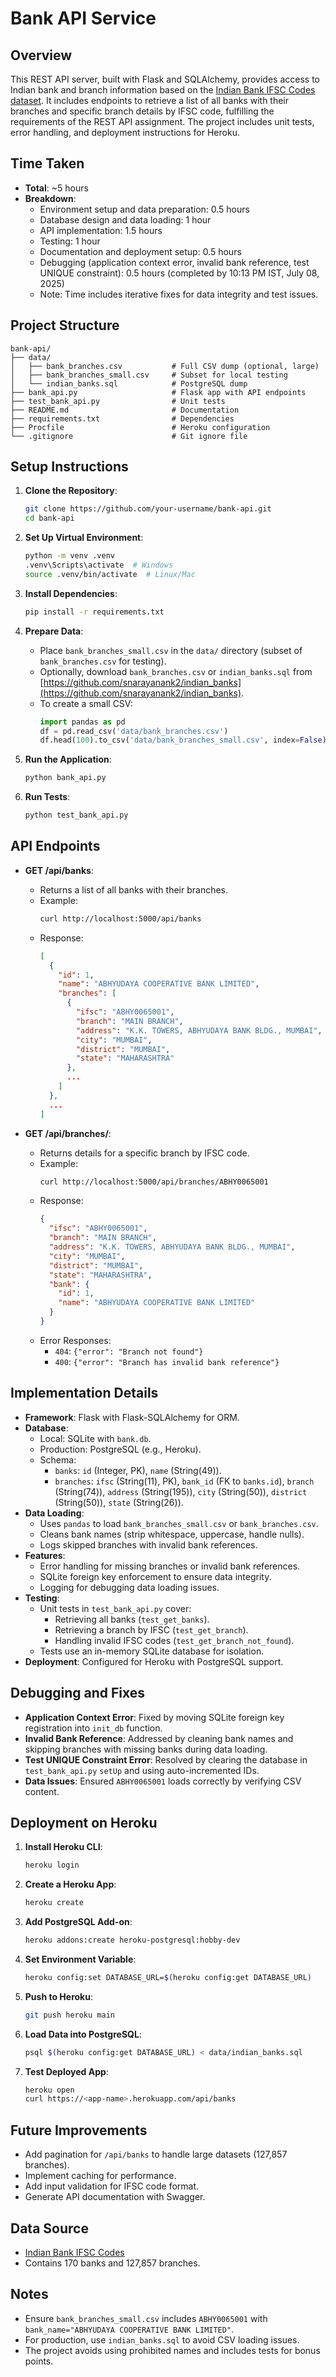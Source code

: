 # Bank API Service

## Overview
This REST API server, built with Flask and SQLAlchemy, provides access to Indian bank and branch information based on the [Indian Bank IFSC Codes dataset](https://github.com/snarayanank2/indian_banks). It includes endpoints to retrieve a list of all banks with their branches and specific branch details by IFSC code, fulfilling the requirements of the REST API assignment. The project includes unit tests, error handling, and deployment instructions for Heroku.

## Time Taken
- **Total**: ~5 hours
- **Breakdown**:
  - Environment setup and data preparation: 0.5 hours
  - Database design and data loading: 1 hour
  - API implementation: 1.5 hours
  - Testing: 1 hour
  - Documentation and deployment setup: 0.5 hours
  - Debugging (application context error, invalid bank reference, test UNIQUE constraint): 0.5 hours (completed by 10:13 PM IST, July 08, 2025)
  - Note: Time includes iterative fixes for data integrity and test issues.

## Project Structure
```
bank-api/
├── data/
│   ├── bank_branches.csv           # Full CSV dump (optional, large)
│   ├── bank_branches_small.csv     # Subset for local testing
│   └── indian_banks.sql            # PostgreSQL dump
├── bank_api.py                     # Flask app with API endpoints
├── test_bank_api.py                # Unit tests
├── README.md                       # Documentation
├── requirements.txt                # Dependencies
├── Procfile                        # Heroku configuration
└── .gitignore                      # Git ignore file
```

## Setup Instructions
1. **Clone the Repository**:
   ```bash
   git clone https://github.com/your-username/bank-api.git
   cd bank-api
   ```

2. **Set Up Virtual Environment**:
   ```bash
   python -m venv .venv
   .venv\Scripts\activate  # Windows
   source .venv/bin/activate  # Linux/Mac
   ```

3. **Install Dependencies**:
   ```bash
   pip install -r requirements.txt
   ```

4. **Prepare Data**:
   - Place `bank_branches_small.csv` in the `data/` directory (subset of `bank_branches.csv` for testing).
   - Optionally, download `bank_branches.csv` or `indian_banks.sql` from [https://github.com/snarayanank2/indian_banks](https://github.com/snarayanank2/indian_banks).
   - To create a small CSV:
     ```python
     import pandas as pd
     df = pd.read_csv('data/bank_branches.csv')
     df.head(100).to_csv('data/bank_branches_small.csv', index=False)
     ```

5. **Run the Application**:
   ```bash
   python bank_api.py
   ```

6. **Run Tests**:
   ```bash
   python test_bank_api.py
   ```

## API Endpoints
- **GET /api/banks**:
  - Returns a list of all banks with their branches.
  - Example:
    ```bash
    curl http://localhost:5000/api/banks
    ```
  - Response:
    ```json
    [
      {
        "id": 1,
        "name": "ABHYUDAYA COOPERATIVE BANK LIMITED",
        "branches": [
          {
            "ifsc": "ABHY0065001",
            "branch": "MAIN BRANCH",
            "address": "K.K. TOWERS, ABHYUDAYA BANK BLDG., MUMBAI",
            "city": "MUMBAI",
            "district": "MUMBAI",
            "state": "MAHARASHTRA"
          },
          ...
        ]
      },
      ...
    ]
    ```

- **GET /api/branches/<ifsc>**:
  - Returns details for a specific branch by IFSC code.
  - Example:
    ```bash
    curl http://localhost:5000/api/branches/ABHY0065001
    ```
  - Response:
    ```json
    {
      "ifsc": "ABHY0065001",
      "branch": "MAIN BRANCH",
      "address": "K.K. TOWERS, ABHYUDAYA BANK BLDG., MUMBAI",
      "city": "MUMBAI",
      "district": "MUMBAI",
      "state": "MAHARASHTRA",
      "bank": {
        "id": 1,
        "name": "ABHYUDAYA COOPERATIVE BANK LIMITED"
      }
    }
    ```
  - Error Responses:
    - `404`: `{"error": "Branch not found"}`
    - `400`: `{"error": "Branch has invalid bank reference"}`

## Implementation Details
- **Framework**: Flask with Flask-SQLAlchemy for ORM.
- **Database**:
  - Local: SQLite with `bank.db`.
  - Production: PostgreSQL (e.g., Heroku).
  - Schema:
    - `banks`: `id` (Integer, PK), `name` (String(49)).
    - `branches`: `ifsc` (String(11), PK), `bank_id` (FK to `banks.id`), `branch` (String(74)), `address` (String(195)), `city` (String(50)), `district` (String(50)), `state` (String(26)).
- **Data Loading**:
  - Uses `pandas` to load `bank_branches_small.csv` or `bank_branches.csv`.
  - Cleans bank names (strip whitespace, uppercase, handle nulls).
  - Logs skipped branches with invalid bank references.
- **Features**:
  - Error handling for missing branches or invalid bank references.
  - SQLite foreign key enforcement to ensure data integrity.
  - Logging for debugging data loading issues.
- **Testing**:
  - Unit tests in `test_bank_api.py` cover:
    - Retrieving all banks (`test_get_banks`).
    - Retrieving a branch by IFSC (`test_get_branch`).
    - Handling invalid IFSC codes (`test_get_branch_not_found`).
  - Tests use an in-memory SQLite database for isolation.
- **Deployment**: Configured for Heroku with PostgreSQL support.

## Debugging and Fixes
- **Application Context Error**: Fixed by moving SQLite foreign key registration into `init_db` function.
- **Invalid Bank Reference**: Addressed by cleaning bank names and skipping branches with missing banks during data loading.
- **Test UNIQUE Constraint Error**: Resolved by clearing the database in `test_bank_api.py` `setUp` and using auto-incremented IDs.
- **Data Issues**: Ensured `ABHY0065001` loads correctly by verifying CSV content.

## Deployment on Heroku
1. **Install Heroku CLI**:
   ```bash
   heroku login
   ```

2. **Create a Heroku App**:
   ```bash
   heroku create
   ```

3. **Add PostgreSQL Add-on**:
   ```bash
   heroku addons:create heroku-postgresql:hobby-dev
   ```

4. **Set Environment Variable**:
   ```bash
   heroku config:set DATABASE_URL=$(heroku config:get DATABASE_URL)
   ```

5. **Push to Heroku**:
   ```bash
   git push heroku main
   ```

6. **Load Data into PostgreSQL**:
   ```bash
   psql $(heroku config:get DATABASE_URL) < data/indian_banks.sql
   ```

7. **Test Deployed App**:
   ```bash
   heroku open
   curl https://<app-name>.herokuapp.com/api/banks
   ```

## Future Improvements
- Add pagination for `/api/banks` to handle large datasets (127,857 branches).
- Implement caching for performance.
- Add input validation for IFSC code format.
- Generate API documentation with Swagger.

## Data Source
- [Indian Bank IFSC Codes](https://github.com/snarayanank2/indian_banks)
- Contains 170 banks and 127,857 branches.

## Notes
- Ensure `bank_branches_small.csv` includes `ABHY0065001` with `bank_name="ABHYUDAYA COOPERATIVE BANK LIMITED"`.
- For production, use `indian_banks.sql` to avoid CSV loading issues.
- The project avoids using prohibited names and includes tests for bonus points.
